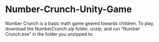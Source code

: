# Number-Crunch-Unity-Game
Number Crunch is a basic math game geared towards children. To play, download the NumberCrunch.zip folder, unzip, and run "Number Crunch.exe" in the folder you unzipped to.
